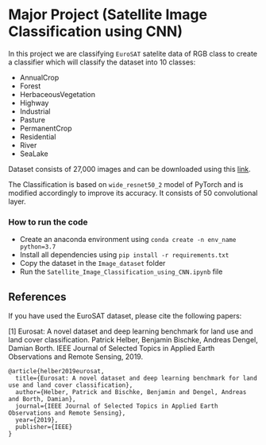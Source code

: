 # Major Project (Satellite Image Classification using CNN)

In this project we are classifying `EuroSAT` satelite data of RGB class to create a classifier which will classify the dataset into 10 classes:
- AnnualCrop
- Forest 
- HerbaceousVegetation
- Highway
- Industrial
- Pasture
- PermanentCrop
- Residential
- River
- SeaLake

Dataset consists of 27,000 images and can be downloaded using this [link](http://madm.dfki.de/files/sentinel/EuroSAT.zip).

The Classification is based on `wide_resnet50_2` model of PyTorch and is modified accordingly to improve its accuracy. It consists of 50 convolutional layer.

### How to run the code
- Create an anaconda environment using `conda create -n env_name python=3.7`
- Install all dependencies using `pip install -r requirements.txt`
- Copy the dataset in the `Image_dataset` folder
- Run the `Satellite_Image_Classification_using_CNN.ipynb` file




## References
If you have used the EuroSAT dataset, please cite the following papers:

[1] Eurosat: A novel dataset and deep learning benchmark for land use and land cover classification. Patrick Helber, Benjamin Bischke, Andreas Dengel, Damian Borth. IEEE Journal of Selected Topics in Applied Earth Observations and Remote Sensing, 2019.
```
@article{helber2019eurosat,
  title={Eurosat: A novel dataset and deep learning benchmark for land use and land cover classification},
  author={Helber, Patrick and Bischke, Benjamin and Dengel, Andreas and Borth, Damian},
  journal={IEEE Journal of Selected Topics in Applied Earth Observations and Remote Sensing},
  year={2019},
  publisher={IEEE}
}
```
